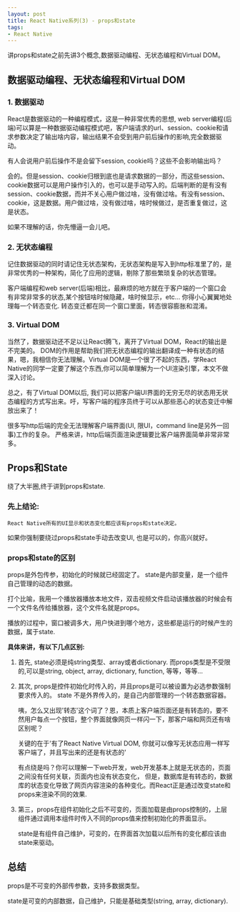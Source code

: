 ```yaml
---
layout: post
title: React Native系列(3) - props和state
tags:
- React Native
---
```


讲props和state之前先讲3个概念,数据驱动编程、无状态编程和Virtual DOM。

## 数据驱动编程、无状态编程和Virtual DOM

### **1. 数据驱动**

React是数据驱动的一种编程模式，这是一种非常优秀的思想, web server编程(后端)可以算是一种数据驱动编程模式吧，客户端请求的url、session、cookie和请求参数决定了输出啥内容，输出结果不会受到用户前后操作的影响,完全数据驱动。


有人会说用户前后操作不是会留下session, cookie吗？这些不会影响输出吗？

会的。但是session、cookie归根到底也是请求数据的一部分，而这些session、cookie数据可以是用户操作引入的，也可以是手动写入的。后端判断的是有没有session、cookie数据，而并不关心用户做过啥，没有做过啥。有没有session、cookie，这是数据。用户做过啥，没有做过啥，啥时候做过，是否重复做过，这是状态。

如果不理解的话，你先懵逼一会儿吧。


### **2. 无状态编程**
记住数据驱动的同时请记住无状态架构，无状态架构是写入到http标准里了的，是非常优秀的一种架构，简化了应用的逻辑，剔除了那些繁琐复杂的状态管理。

客户端编程和web server(后端)相比，最麻烦的地方就在于客户端的一个窗口会有非常非常多的状态,某个按钮啥时候隐藏，啥时候显示，etc... 你得小心翼翼地处理每一个转态变化. 转态变迁都在同一个窗口里面，转态很容膨胀和混淆。

### **3. Virtual DOM**
当然了，数据驱动还不足以让React腾飞，离开了Virtual DOM，React的输出是不完美的。 DOM的作用是帮助我们把无状态编程的输出翻译成一种有状态的结果，嗯，我相信你无法理解。Virtual DOM是一个很了不起的东西，学React Native的同学一定要了解这个东西,你可以简单理解为一个UI渲染引擎，本文不做深入讨论。

总之，有了Virtual DOM以后, 我们可以把客户端UI界面的无穷无尽的状态用无状态编程的方式写出来。吁，写客户端的程序员终于可以从那些恶心的状态变迁中解放出来了！

很多写http后端的完全无法理解客户端界面(UI, 限UI，command line是另外一回事)工作的复杂。
严格来讲，http后端页面渲染逻辑要比客户端界面简单非常非常多。

## Props和State
绕了大半圈,终于讲到props和state.

### **先上结论:**

`React Native所有的UI显示和状态变化都应该有props和state决定。`

如果你强制要绕过props和state手动去改变UI, 也是可以的，你高兴就好。

### **props和state的区别**

props是外包传参，初始化的时候就已经固定了。
state是内部变量，是一个组件自己管理的动态的数据。

打个比喻，我用一个播放器播放本地文件，双击视频文件启动该播放器的时候会有一个文件名传给播放器，这个文件名就是props。

播放的过程中，窗口被调多大，用户快进到哪个地方，这些都是运行的时候产生的数据，属于state.

**具体来讲，有以下几点区别:**

1. 首先, state必须是纯string类型、array或者dictionary. 而props类型是不受限的,可以是string, object, array, dictionary, function, 等等，等等...

2. 其次, props是控件初始化时传入的，并且props是可以被设置为必选参数强制要求传入的。 state 不是外界传入的，是自己内部管理的一个转态数据容器。

	咦，怎么又出现'转态'这个词了？恩，本质上客户端页面还是有转态的，要不然用户每点一个按钮，整个界面就像网页一样闪一下，那客户端和网页还有啥区别呢？

	关键的在于'有了React Native Virtual DOM, 你就可以像写无状态应用一样写客户端了，并且写出来的还是有状态的'

	有点绕是吗？你可以理解一下web开发，web开发基本上就是无状态的，页面之间没有任何关联，页面内也没有状态变化， 但是，数据库是有转态的，数据库的状态变化导致了网页内容渲染的各种变化。而React正是通过改变state和props来渲染不同的效果.

1. 第三，props在组件初始化之后不可变的，页面加载是由props控制的，上层组件通过调用本组件时传入不同的props值来控制初始化的界面显示。

	state是有组件自己维护，可变的，在界面首次加载以后所有的变化都应该由state来驱动。



## 总结

props是不可变的外部传参数，支持多数据类型。

state是可变的内部数据，自己维护，只能是基础类型(string, array, dictionary).
